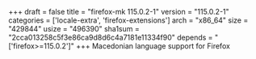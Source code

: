 +++
draft = false
title = "firefox-mk 115.0.2-1"
version = "115.0.2-1"
categories = ['locale-extra', 'firefox-extensions']
arch = "x86_64"
size = "429844"
usize = "496390"
sha1sum = "2cca013258c5f3e86ca9d8d6c4a7181e11334f90"
depends = "['firefox>=115.0.2']"
+++
Macedonian language support for Firefox